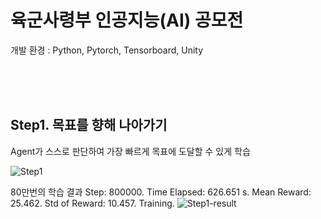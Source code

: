 # 육군사령부 인공지능(AI) 공모전
개발 환경 : Python, Pytorch, Tensorboard, Unity

<br/><br/><br/>

## Step1. 목표를 향해 나아가기
Agent가 스스로 판단하여 가장 빠르게 목표에 도달할 수 있게 학습

![Step1](https://user-images.githubusercontent.com/20338405/109161075-fc457e80-77b9-11eb-9cfd-2790b941df90.gif)


80만번의 학습 결과
Step: 800000. Time Elapsed: 626.651 s. Mean Reward: 25.462. Std of Reward: 10.457. Training.
![Step1-result](https://user-images.githubusercontent.com/20338405/109161871-e71d1f80-77ba-11eb-92be-8b29ca0336ea.PNG)
